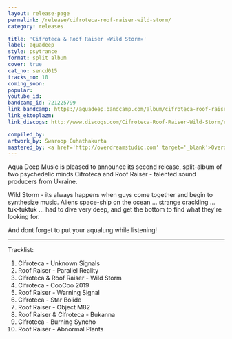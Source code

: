 ```yaml
---
layout: release-page
permalink: /release/cifroteca-roof-raiser-wild-storm/
category: releases

title: 'Cifroteca & Roof Raiser «Wild Storm»'
label: aquadeep
style: psytrance
format: split album
cover: true
cat_no: sencd015
tracks_no: 10
coming_soon: 
popular: 
youtube_id: 
bandcamp_id: 721225799
link_bandcamp: https://aquadeep.bandcamp.com/album/cifroteca-roof-raiser-wild-storm
link_ektoplazm: 
link_discogs: http://www.discogs.com/Cifroteca-Roof-Raiser-Wild-Storm/release/5012131

compiled_by: 
artwork_by: Swaroop Guhathakurta
mastered_by: <a href='http://overdreamstudio.com' target='_blank'>Overdream Studio</a>
---
```


Aqua Deep Music is pleased to announce its second release, split-album of two psychedelic minds Cifroteca and Roof Raiser - talented sound producers from Ukraine.

Wild Storm - its always happens when guys come together and begin to synthesize music. Aliens space-ship on the ocean ... strange crackling ... tuk-tuktuk ... had to dive very deep, and get the bottom to find what they're looking for.

And dont forget to put your aqualung while listening!

---
Tracklist:

01. Cifroteca - Unknown Signals
02. Roof Raiser - Parallel Reality
03. Cifroteca & Roof Raiser - Wild Storm
04. Cifroteca - CooCoo 2019
05. Roof Raiser - Warning Signal
06. Cifroteca - Star Bolide
07. Roof Raiser - Object M82
08. Roof Raiser & Cifroteca - Bukanna
09. Cifroteca - Burning Syncho
10. Roof Raiser - Abnormal Plants
